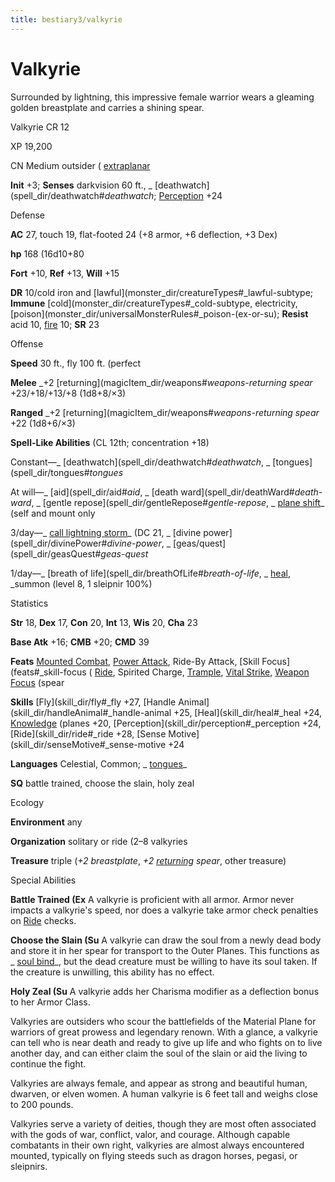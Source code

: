 ```yaml
---
title: bestiary3/valkyrie
---
```

# Valkyrie

Surrounded by lightning, this impressive female warrior wears a gleaming golden breastplate and carries a shining spear.

Valkyrie CR 12

XP 19,200

CN Medium outsider ( [extraplanar](monster_dir/creatureTypes#_extraplanar-subtype)

**Init** +3; **Senses** darkvision 60 ft., _ [deathwatch](spell_dir/deathwatch#_deathwatch_; [Perception](skill_dir/perception#_perception) +24

Defense

**AC** 27, touch 19, flat-footed 24 (+8 armor, +6 deflection, +3 Dex)

**hp** 168 (16d10+80

**Fort** +10, **Ref** +13, **Will** +15

**DR** 10/cold iron and [lawful](monster_dir/creatureTypes#_lawful-subtype; **Immune** [cold](monster_dir/creatureTypes#_cold-subtype, electricity, [poison](monster_dir/universalMonsterRules#_poison-(ex-or-su); **Resist** acid 10, [fire](monster_dir/creatureTypes#_fire-subtype) 10; **SR** 23

Offense

**Speed** 30 ft., fly 100 ft. (perfect

**Melee** _+2 [returning](magicItem_dir/weapons#_weapons-returning spear_ +23/+18/+13/+8 (1d8+8/×3)

**Ranged** _+2 [returning](magicItem_dir/weapons#_weapons-returning spear_ +22 (1d8+6/×3)

**Spell-Like Abilities** (CL 12th; concentration +18)

Constant—_ [deathwatch](spell_dir/deathwatch#_deathwatch_, _ [tongues](spell_dir/tongues#_tongues_

At will—_ [aid](spell_dir/aid#_aid_, _ [death ward](spell_dir/deathWard#_death-ward_, _ [gentle repose](spell_dir/gentleRepose#_gentle-repose_, _ [plane shift](spell_dir/planeShift#_plane-shift)_ (self and mount only

3/day—_ [call lightning storm](spell_dir/callLightningStorm#_call-lightning-storm)_ (DC 21, _ [divine power](spell_dir/divinePower#_divine-power_, _ [geas/quest](spell_dir/geasQuest#_geas-quest_

1/day—_ [breath of life](spell_dir/breathOfLife#_breath-of-life_, _ [heal](spell_dir/heal#_heal), _summon (level 8, 1 sleipnir 100%)

Statistics

**Str** 18, **Dex** 17, **Con** 20, **Int** 13, **Wis** 20, **Cha** 23

**Base Atk** +16; **CMB** +20; **CMD** 39

**Feats** [Mounted Combat](feats#_mounted-combat), [Power Attack](feats#_power-attack), Ride-By Attack, [Skill Focus](feats#_skill-focus ( [Ride](skill_dir/ride#_ride), Spirited Charge, [Trample](monster_dir/universalMonsterRules#_trample), [Vital Strike](feats#_vital-strike), [Weapon Focus](feats#_weapon-focus) (spear

**Skills** [Fly](skill_dir/fly#_fly +27, [Handle Animal](skill_dir/handleAnimal#_handle-animal +25, [Heal](skill_dir/heal#_heal +24, [Knowledge](skill_dir/knowledge#_knowledge) (planes +20, [Perception](skill_dir/perception#_perception +24, [Ride](skill_dir/ride#_ride +28, [Sense Motive](skill_dir/senseMotive#_sense-motive +24

**Languages** Celestial, Common; _ [tongues](spell_dir/tongues#_tongues)_

**SQ** battle trained, choose the slain, holy zeal

Ecology

**Environment** any

**Organization** solitary or ride (2–8 valkyries

**Treasure** triple (_+2 breastplate_, _+2 [returning](magicItem_dir/weapons#_weapons-returning) spear_, other treasure)

Special Abilities

**Battle Trained (Ex** A valkyrie is proficient with all armor. Armor never impacts a valkyrie's speed, nor does a valkyrie take armor check penalties on [Ride](skill_dir/ride#_ride) checks.

**Choose the Slain (Su** A valkyrie can draw the soul from a newly dead body and store it in her spear for transport to the Outer Planes. This functions as _ [soul bind](spell_dir/soulBind#_soul-bind)_, but the dead creature must be willing to have its soul taken. If the creature is unwilling, this ability has no effect.

**Holy Zeal (Su** A valkyrie adds her Charisma modifier as a deflection bonus to her Armor Class.

Valkyries are outsiders who scour the battlefields of the Material Plane for warriors of great prowess and legendary renown. With a glance, a valkyrie can tell who is near death and ready to give up life and who fights on to live another day, and can either claim the soul of the slain or aid the living to continue the fight.

Valkyries are always female, and appear as strong and beautiful human, dwarven, or elven women. A human valkyrie is 6 feet tall and weighs close to 200 pounds.

Valkyries serve a variety of deities, though they are most often associated with the gods of war, conflict, valor, and courage. Although capable combatants in their own right, valkyries are almost always encountered mounted, typically on flying steeds such as dragon horses, pegasi, or sleipnirs.

